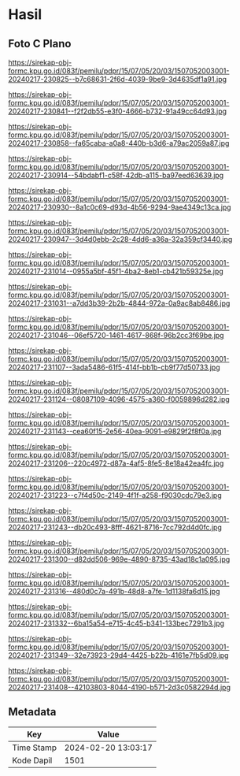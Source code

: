 # Hasil

## Foto C Plano

https://sirekap-obj-formc.kpu.go.id/083f/pemilu/pdpr/15/07/05/20/03/1507052003001-20240217-230825--b7c68631-2f6d-4039-9be9-3d4635df1a91.jpg

https://sirekap-obj-formc.kpu.go.id/083f/pemilu/pdpr/15/07/05/20/03/1507052003001-20240217-230841--f2f2db55-e3f0-4666-b732-91a49cc64d93.jpg

https://sirekap-obj-formc.kpu.go.id/083f/pemilu/pdpr/15/07/05/20/03/1507052003001-20240217-230858--fa65caba-a0a8-440b-b3d6-a79ac2059a87.jpg

https://sirekap-obj-formc.kpu.go.id/083f/pemilu/pdpr/15/07/05/20/03/1507052003001-20240217-230914--54bdabf1-c58f-42db-a115-ba97eed63639.jpg

https://sirekap-obj-formc.kpu.go.id/083f/pemilu/pdpr/15/07/05/20/03/1507052003001-20240217-230930--8a1c0c69-d93d-4b56-9294-9ae4349c13ca.jpg

https://sirekap-obj-formc.kpu.go.id/083f/pemilu/pdpr/15/07/05/20/03/1507052003001-20240217-230947--3d4d0ebb-2c28-4dd6-a36a-32a359cf3440.jpg

https://sirekap-obj-formc.kpu.go.id/083f/pemilu/pdpr/15/07/05/20/03/1507052003001-20240217-231014--0955a5bf-45f1-4ba2-8eb1-cb421b59325e.jpg

https://sirekap-obj-formc.kpu.go.id/083f/pemilu/pdpr/15/07/05/20/03/1507052003001-20240217-231031--a7dd3b39-2b2b-4844-972a-0a9ac8ab8486.jpg

https://sirekap-obj-formc.kpu.go.id/083f/pemilu/pdpr/15/07/05/20/03/1507052003001-20240217-231046--06ef5720-1461-4617-868f-96b2cc3f69be.jpg

https://sirekap-obj-formc.kpu.go.id/083f/pemilu/pdpr/15/07/05/20/03/1507052003001-20240217-231107--3ada5486-61f5-414f-bb1b-cb9f77d50733.jpg

https://sirekap-obj-formc.kpu.go.id/083f/pemilu/pdpr/15/07/05/20/03/1507052003001-20240217-231124--08087109-4096-4575-a360-f0059896d282.jpg

https://sirekap-obj-formc.kpu.go.id/083f/pemilu/pdpr/15/07/05/20/03/1507052003001-20240217-231143--cea60f15-2e56-40ea-9091-e9829f2f8f0a.jpg

https://sirekap-obj-formc.kpu.go.id/083f/pemilu/pdpr/15/07/05/20/03/1507052003001-20240217-231206--220c4972-d87a-4af5-8fe5-8e18a42ea4fc.jpg

https://sirekap-obj-formc.kpu.go.id/083f/pemilu/pdpr/15/07/05/20/03/1507052003001-20240217-231223--c7f4d50c-2149-4f1f-a258-f9030cdc79e3.jpg

https://sirekap-obj-formc.kpu.go.id/083f/pemilu/pdpr/15/07/05/20/03/1507052003001-20240217-231243--db20c493-8fff-4621-8716-7cc792d4d0fc.jpg

https://sirekap-obj-formc.kpu.go.id/083f/pemilu/pdpr/15/07/05/20/03/1507052003001-20240217-231300--d82dd506-969e-4890-8735-43ad18c1a095.jpg

https://sirekap-obj-formc.kpu.go.id/083f/pemilu/pdpr/15/07/05/20/03/1507052003001-20240217-231316--480d0c7a-491b-48d8-a7fe-1d1138fa6d15.jpg

https://sirekap-obj-formc.kpu.go.id/083f/pemilu/pdpr/15/07/05/20/03/1507052003001-20240217-231332--6ba15a54-e715-4c45-b341-133bec7291b3.jpg

https://sirekap-obj-formc.kpu.go.id/083f/pemilu/pdpr/15/07/05/20/03/1507052003001-20240217-231349--32e73923-29d4-4425-b22b-4161e7fb5d09.jpg

https://sirekap-obj-formc.kpu.go.id/083f/pemilu/pdpr/15/07/05/20/03/1507052003001-20240217-231408--42103803-8044-4190-b571-2d3c0582294d.jpg


## Metadata

| Key        | Value               |
| ---------- | ------------------- |
| Time Stamp | 2024-02-20 13:03:17 |
| Kode Dapil | 1501                |



